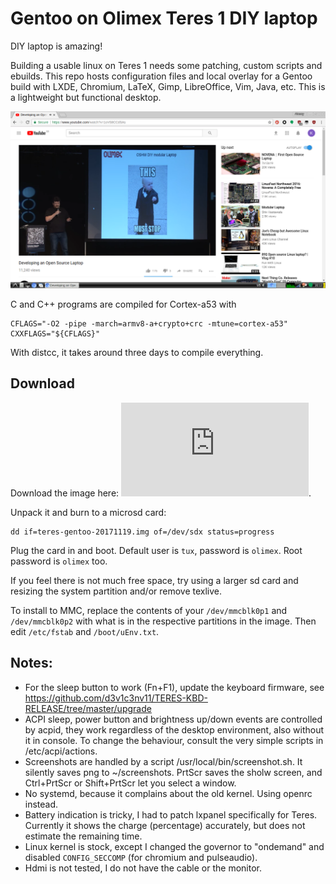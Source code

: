 # Gentoo on Olimex Teres 1 DIY laptop

DIY laptop is amazing!

Building a usable linux on Teres 1 needs some patching, custom scripts and ebuilds. This repo hosts configuration files and local overlay for a Gentoo build with LXDE, Chromium, LaTeX, Gimp, LibreOffice, Vim, Java, etc. This is a lightweight but functional desktop.

![This must stop!](https://raw.githubusercontent.com/khumarahn/teres1-gentoo/master/screen.1.png)

C and C++ programs are compiled for Cortex-a53 with
```
CFLAGS="-O2 -pipe -march=armv8-a+crypto+crc -mtune=cortex-a53"
CXXFLAGS="${CFLAGS}"
```
With distcc, it takes around three days to compile everything.

## Download

Download the image here: ![Torrent](https://github.com/khumarahn/teres1-gentoo/raw/master/teres-gentoo-20171120.img.xz.torrent).

Unpack it and burn to a microsd card:
```
dd if=teres-gentoo-20171119.img of=/dev/sdx status=progress
```
Plug the card in and boot. Default user is `tux`, password is `olimex`. Root password is `olimex` too.

If you feel there is not much free space, try using a larger sd card and resizing the system partition and/or remove texlive.

To install to MMC, replace the contents of your `/dev/mmcblk0p1` and `/dev/mmcblk0p2` with what is in the respective partitions in the image. Then edit `/etc/fstab` and `/boot/uEnv.txt`.

## Notes:
* For the sleep button to work (Fn+F1), update the keyboard firmware, see https://github.com/d3v1c3nv11/TERES-KBD-RELEASE/tree/master/upgrade
* ACPI sleep, power button and brightness up/down events are controlled by acpid, they work regardless of the desktop environment, also without it in console. To change the behaviour, consult the very simple scripts in /etc/acpi/actions.
* Screenshots are handled by a script /usr/local/bin/screenshot.sh. It silently saves png to ~/screenshots. PrtScr saves the sholw screen, and Ctrl+PrtScr or Shift+PrtScr let you select a window.
* No systemd, because it complains about the old kernel. Using openrc instead.
* Battery indication is tricky, I had to patch lxpanel specifically for Teres. Currently it shows the charge (percentage) accurately, but does not estimate the remaining time.
* Linux kernel is stock, except I changed the governor to "ondemand" and disabled `CONFIG_SECCOMP` (for chromium and pulseaudio).
* Hdmi is not tested, I do not have the cable or the monitor.
